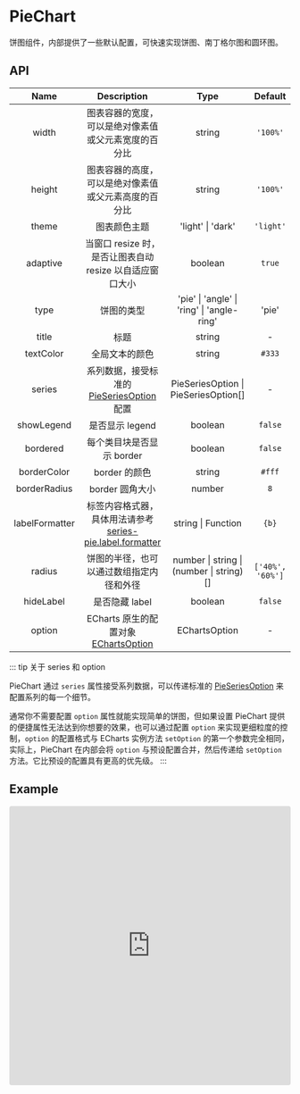 # PieChart

饼图组件，内部提供了一些默认配置，可快速实现饼图、南丁格尔图和圆环图。
## API

|    Name     |                     Description                  |         Type          |             Default              |
| :---------: | :----------------------------------------------: | :-------------------: | :------------------------------: |
|    width    | 图表容器的宽度，可以是绝对像素值或父元素宽度的百分比 | string  | `'100%'` |
|   height    | 图表容器的高度，可以是绝对像素值或父元素高度的百分比 | string  | `'100%'` |
|   theme   | 图表颜色主题 | 'light' \| 'dark'  | `'light'` |
|  adaptive   | 当窗口 resize 时，是否让图表自动 resize 以自适应窗口大小 | boolean | `true` |
|    type     | 饼图的类型  |'pie' \| 'angle' \| 'ring' \| 'angle-ring'| 'pie'  |
|    title    | 标题                                             |  string  |   -   |
| textColor   | 全局文本的颜色                                        |  string   |    `#333`    |
|   series    | 系列数据，接受标准的 [PieSeriesOption](https://echarts.apache.org/zh/option.html#series-pie) 配置 |  PieSeriesOption \| PieSeriesOption[] |  -  |
| showLegend  | 是否显示 legend |   boolean   |   `false`  |
| bordered  | 每个类目块是否显示 border  |   boolean   |   `false`  |
| borderColor  | border 的颜色  |   string   |   `#fff`  |
| borderRadius  | border 圆角大小  |   number   |   `8`  |
| labelFormatter  | 标签内容格式器，具体用法请参考[series-pie.label.formatter](https://echarts.apache.org/zh/option.html#series-pie.label.formatter)  |   string \| Function   |   `{b}`  |
|  radius  | 饼图的半径，也可以通过数组指定内径和外径 |  number \| string \| (number \| string)[]   | `['40%', '60%']` |
|  hideLabel  | 是否隐藏 label |  boolean   | `false` |
| option | ECharts 原生的配置对象 [EChartsOption](https://echarts.apache.org/zh/option.html)  | EChartsOption |    -     |



::: tip 关于 series 和 option

PieChart 通过 `series` 属性接受系列数据，可以传递标准的 [PieSeriesOption](https://echarts.apache.org/zh/option.html#series-line) 来配置系列的每一个细节。

通常你不需要配置 `option` 属性就能实现简单的饼图，但如果设置 PieChart 提供的便捷属性无法达到你想要的效果，也可以通过配置 `option` 来实现更细粒度的控制，`option` 的配置格式与 ECharts 实例方法 `setOption` 的第一个参数完全相同，实际上，PieChart 在内部会将 `option` 与预设配置合并，然后传递给 `setOption` 方法。它比预设的配置具有更高的优先级。
:::


## Example
<iframe src="https://codesandbox.io/embed/vue-echarts-demo-pujot?fontsize=14&hidenavigation=1&initialpath=%2Fpie-chart&module=%2Fsrc%2Fdemo%2Fpie-chart-demo.vue&theme=light"
     style="width:100%; height:500px; border:0; border-radius: 4px; overflow:hidden;"
     title="vue-echarts-demo"
     allow="accelerometer; ambient-light-sensor; camera; encrypted-media; geolocation; gyroscope; hid; microphone; midi; payment; usb; vr; xr-spatial-tracking"
     sandbox="allow-forms allow-modals allow-popups allow-presentation allow-same-origin allow-scripts"
   ></iframe>



